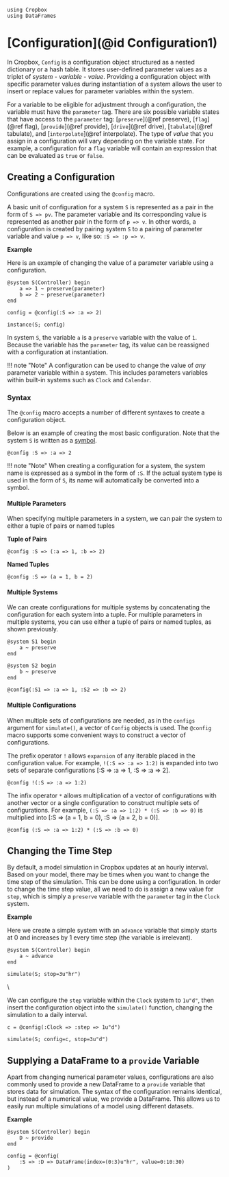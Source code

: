 ```@setup Cropbox
using Cropbox
using DataFrames
```

# [Configuration](@id Configuration1)

In Cropbox, `Config` is a configuration object structured as a nested dictionary or a hash table. It stores user-defined parameter values as a triplet of *system* - *variable* - *value*. Providing a configuration object with specific parameter values during instantiation of a system allows the user to insert or replace values for parameter variables within the system. 

For a variable to be eligible for adjustment through a configuration, the variable must have the `parameter` tag. There are six possible variable states that have access to the `parameter` tag: [`preserve`](@ref preserve), [`flag`](@ref flag), [`provide`](@ref provide), [`drive`](@ref drive), [`tabulate`](@ref tabulate), and [`interpolate`](@ref interpolate). The type of *value* that you assign in a configuration will vary depending on the variable state. For example, a configuration for a `flag` variable will contain an expression that can be evaluated as `true` or `false`.

## Creating a Configuration

Configurations are created using the `@config` macro. 

A basic unit of configuration for a system `S` is represented as a pair in the form of `S => pv`. The parameter variable and its corresponding value is represented as another pair in the form of `p => v`. In other words, a configuration is created by pairing system `S` to a pairing of parameter variable and value `p => v`, like so: `:S => :p => v`.

**Example**

Here is an example of changing the value of a parameter variable using a configuration.

```@example Cropbox
@system S(Controller) begin
    a => 1 ~ preserve(parameter)
    b => 2 ~ preserve(parameter)
end

config = @config(:S => :a => 2)

instance(S; config)
```

In system `S`, the variable `a` is a `preserve` variable with the value of `1`. Because the variable has the `parameter` tag, its value can be reassigned with a configuration at instantiation.

!!! note "Note"
    A configuration can be used to change the value of *any* parameter variable within a system. This includes parameters variables within built-in systems such as `Clock` and `Calendar`.

### Syntax

The `@config` macro accepts a number of different syntaxes to create a configuration object.

Below is an example of creating the most basic configuration. Note that the system `S` is written as a [symbol](https://docs.julialang.org/en/v1/base/base/#Core.Symbol).

```@example Cropbox
@config :S => :a => 2
```

!!! note "Note"
    When creating a configuration for a system, the system name is expressed as a symbol in the form of `:S`. If the actual system type is used in the form of `S`, its name will automatically be converted into a symbol.

#### Multiple Parameters

When specifying multiple parameters in a system, we can pair the system to either a tuple of pairs or named tuples

**Tuple of Pairs**
```@example Cropbox
@config :S => (:a => 1, :b => 2)
```

**Named Tuples**
```@example Cropbox
@config :S => (a = 1, b = 2)
```

#### Multiple Systems

We can create configurations for multiple systems by concatenating the configuration for each system into a tuple. For multiple parameters in multiple systems, you can use either a tuple of pairs or named tuples, as shown previously.

```@example Cropbox
@system S1 begin
    a ~ preserve
end

@system S2 begin
    b ~ preserve
end

@config(:S1 => :a => 1, :S2 => :b => 2)
```

#### Multiple Configurations

When multiple sets of configurations are needed, as in the `configs` argument for `simulate()`, a vector of `Config` objects is used. The `@config` macro supports some convenient ways to construct a vector of configurations. 

The prefix operator `!` allows `expansion` of any iterable placed in the configuration value. For example, `!(:S => :a => 1:2)` is expanded into two sets of separate configurations [:S => :a => 1, :S => :a => 2].

```@example Cropbox
@config !(:S => :a => 1:2)
```

The infix operator `*` allows multiplication of a vector of configurations with another vector or a single configuration to construct multiple sets of configurations. For example, `(:S => :a => 1:2) * (:S => :b => 0)` is multiplied into [:S => (a = 1, b = 0), :S => (a = 2, b = 0)].

```@example Cropbox
@config (:S => :a => 1:2) * (:S => :b => 0)
```

## Changing the Time Step

By default, a model simulation in Cropbox updates at an hourly interval. Based on your model, there may be times when you want to change the time step of the simulation. This can be done using a configuration. In order to change the time step value, all we need to do is assign a new value for `step`, which is simply a `preserve` variable with the `parameter` tag in the `Clock` system.

**Example**

Here we create a simple system with an `advance` variable that simply starts at 0 and increases by 1 every time step (the variable is irrelevant).

```@example Cropbox
@system S(Controller) begin
    a ~ advance
end

simulate(S; stop=3u"hr")
```
\

We can configure the `step` variable within the `Clock` system to `1u"d"`, then insert the configuration object into the `simulate()` function, changing the simulation to a daily interval.

```@example Cropbox
c = @config(:Clock => :step => 1u"d")

simulate(S; config=c, stop=3u"d")
```

## Supplying a DataFrame to a `provide` Variable

Apart from changing numerical parameter values, configurations are also commonly used to provide a new DataFrame to a `provide` variable that stores data for simulation. The syntax of the configuration remains identical, but instead of a numerical value, we provide a DataFrame. This allows us to easily run multiple simulations of a model using different datasets.

**Example**

```@example Cropbox
@system S(Controller) begin
    D ~ provide
end

config = @config(
    :S => :D => DataFrame(index=(0:3)u"hr", value=0:10:30)
)
```

